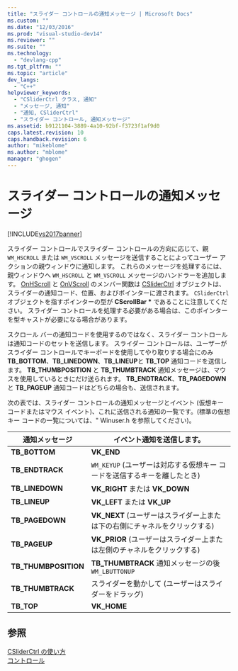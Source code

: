 ```yaml
---
title: "スライダー コントロールの通知メッセージ | Microsoft Docs"
ms.custom: ""
ms.date: "12/03/2016"
ms.prod: "visual-studio-dev14"
ms.reviewer: ""
ms.suite: ""
ms.technology: 
  - "devlang-cpp"
ms.tgt_pltfrm: ""
ms.topic: "article"
dev_langs: 
  - "C++"
helpviewer_keywords: 
  - "CSliderCtrl クラス, 通知"
  - "メッセージ, 通知"
  - "通知, CSliderCtrl"
  - "スライダー コントロール, 通知メッセージ"
ms.assetid: b9121104-3889-4a10-92bf-f3723f1af9d0
caps.latest.revision: 10
caps.handback.revision: 6
author: "mikeblome"
ms.author: "mblome"
manager: "ghogen"
---
```

# スライダー コントロールの通知メッセージ
[!INCLUDE[vs2017banner](../assembler/inline/includes/vs2017banner.md)]

スライダー コントロールでスライダー コントロールの方向に応じて、親 `WM_HSCROLL` または `WM_VSCROLL` メッセージを送信することによってユーザー アクションの親ウィンドウに通知します。  これらのメッセージを処理するには、親ウィンドウへ `WM_HSCROLL` と `WM_VSCROLL` メッセージのハンドラーを追加します。  [OnHScroll](../Topic/CWnd::OnHScroll.md) と [OnVScroll](../Topic/CWnd::OnVScroll.md) のメンバー関数は [CSliderCtrl](../mfc/reference/csliderctrl-class.md) オブジェクトは、スライダーの通知コード、位置、およびポインターに渡されます。  `CSliderCtrl` オブジェクトを指すポインターの型が **CScrollBar \*** であることに注意してください。  スライダー コントロールを処理する必要がある場合は、このポインターを型キャストが必要になる場合があります。  
  
 スクロール バーの通知コードを使用するのではなく、スライダー コントロールは通知コードのセットを送信します。  スライダー コントロールは、ユーザーがスライダー コントロールでキーボードを使用してやり取りする場合にのみ **TB\_BOTTOM**、**TB\_LINEDOWN**、**TB\_LINEUP**と **TB\_TOP** 通知コードを送信します。  **TB\_THUMBPOSITION** と **TB\_THUMBTRACK** 通知メッセージは、マウスを使用しているときにだけ送られます。  **TB\_ENDTRACK**、**TB\_PAGEDOWN**と **TB\_PAGEUP** 通知コードはどちらの場合も、送信されます。  
  
 次の表では、スライダー コントロールの通知メッセージとイベント \(仮想キー コードまたはマウス イベント\)、これに送信される通知の一覧です。\(標準の仮想キー コードの一覧については、" Winuser.h を参照してください\)。  
  
|通知メッセージ|イベント通知を送信します。|  
|-------------|-------------------|  
|**TB\_BOTTOM**|**VK\_END**|  
|**TB\_ENDTRACK**|`WM_KEYUP` \(ユーザーは対応する仮想キー コードを送信するキーを離したとき\)|  
|**TB\_LINEDOWN**|**VK\_RIGHT** または **VK\_DOWN**|  
|**TB\_LINEUP**|**VK\_LEFT** または **VK\_UP**|  
|**TB\_PAGEDOWN**|**VK\_NEXT** \(ユーザーはスライダー上または下の右側にチャネルをクリックする\)|  
|**TB\_PAGEUP**|**VK\_PRIOR** \(ユーザーはスライダー上または左側のチャネルをクリックする\)|  
|**TB\_THUMBPOSITION**|**TB\_THUMBTRACK** 通知メッセージの後`WM_LBUTTONUP`|  
|**TB\_THUMBTRACK**|スライダーを動かして \(ユーザーはスライダーをドラッグ\)|  
|**TB\_TOP**|**VK\_HOME**|  
  
## 参照  
 [CSliderCtrl の使い方](../mfc/using-csliderctrl.md)   
 [コントロール](../mfc/controls-mfc.md)